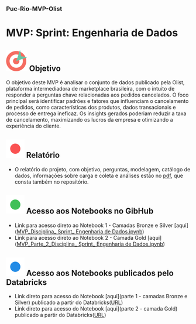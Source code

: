 ### Puc-Rio-MVP-Olist

# MVP: Sprint: Engenharia de Dados

## ![Imagem objetivo](icons8-objective-58.png) Objetivo

O objetivo deste MVP é analisar o conjunto de dados publicado pela Olist, plataforma intermediadora de marketplace brasileira, com o intuito de responder a perguntas chave relacionadas aos pedidos cancelados. O foco principal será identificar padrões e fatores que influenciam o cancelamento de pedidos, como características dos produtos, dados transacionais e processo de entrega ineficaz. Os insights gerados poderiam reduzir a taxa de cancelamento, maximizando os lucros da empresa e otimizando a experiência do cliente.


## ![1](ponto-verm.png) Relatório
- O relatório do projeto, com objetivo, perguntas, modelagem, catálogo de dados, informações sobre carga e coleta e análises estão no [pdf](https://github.com/claradelboni/Puc-Rio-MVP-Olist/blob/main/Relatorio%20MVP%20-%20Engenharia%20de%20Dados.pdf), que consta também no repositório.


## ![2](ponto-verde.png) Acesso aos Notebooks no GibHub
- Link para acesso direto ao Notebook 1 - Camadas Bronze e Silver [aqui]([MVP_Disciplina_ Sprint_ Engenharia de Dados.ipynb](https://github.com/claradelboni/Puc-Rio-MVP-Olist/blob/main/MVP_Disciplina_%20Sprint_%20Engenharia%20de%20Dados.ipynb))
- Link para acesso direto ao Notebook 2 - Camada Gold [aqui]([MVP_Parte_2_Disciplina_ Sprint_ Engenharia de Dados.ipynb](https://github.com/claradelboni/Puc-Rio-MVP-Olist/blob/main/MVP_Parte_2_Disciplina_%20Sprint_%20Engenharia%20de%20Dados.ipynb))


## ![3](ponto-azul.png) Acesso aos Notebooks publicados pelo Databricks
- Link direto para acesso do Notebook [aqui](parte 1 - camadas Bronze e Silver) publicado a partir do Databricks([URL](https://databricks-prod-cloudfront.cloud.databricks.com/public/4027ec902e239c93eaaa8714f173bcfc/2039929868144028/2485717882172994/126587948245777/latest.html))
- Link direto para acesso do Notebook [aqui](parte 2 - camada Gold) publicado a partir do Databricks([URL](https://databricks-prod-cloudfront.cloud.databricks.com/public/4027ec902e239c93eaaa8714f173bcfc/2039929868144028/1929157071584408/126587948245777/latest.html))
